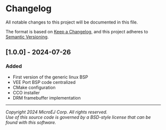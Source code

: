# Changelog

All notable changes to this project will be documented in this file.

The format is based on [Keep a Changelog](https://keepachangelog.com/en/1.0.0/),
and this project adheres to [Semantic Versioning](https://semver.org/spec/v2.0.0.html).

## [1.0.0] - 2024-07-26

### Added

- First version of the generic linux BSP
- VEE Port BSP code centralized
- CMake configuration
- CCO installer
- DRM framebuffer implementation

---
_Copyright 2024 MicroEJ Corp. All rights reserved._\
_Use of this source code is governed by a BSD-style license that can be found with this software._
